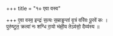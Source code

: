 +++
title = "१० एवा वस्व"

+++
ए॒वा वस्व॒ इन्द्रः॑ स॒त्यः स॒म्राड्ढन्ता॑ वृ॒त्रं वरि॑वः पू॒रवे॑ कः ।  
पुरु॑ष्टुत॒ क्रत्वा॑ नः शग्धि रा॒यो भ॑क्षी॒य तेऽव॑सो॒ दैव्य॑स्य ॥